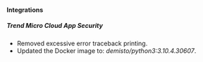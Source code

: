 
#### Integrations
##### Trend Micro Cloud App Security
- Removed excessive error traceback printing.
- Updated the Docker image to: *demisto/python3:3.10.4.30607*.
